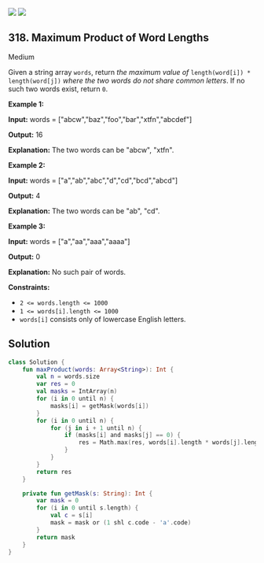 [![](https://img.shields.io/github/stars/javadev/LeetCode-in-Kotlin?label=Stars&style=flat-square)](https://github.com/javadev/LeetCode-in-Kotlin)
[![](https://img.shields.io/github/forks/javadev/LeetCode-in-Kotlin?label=Fork%20me%20on%20GitHub%20&style=flat-square)](https://github.com/javadev/LeetCode-in-Kotlin/fork)

## 318\. Maximum Product of Word Lengths

Medium

Given a string array `words`, return _the maximum value of_ `length(word[i]) * length(word[j])` _where the two words do not share common letters_. If no such two words exist, return `0`.

**Example 1:**

**Input:** words = ["abcw","baz","foo","bar","xtfn","abcdef"]

**Output:** 16

**Explanation:** The two words can be "abcw", "xtfn".

**Example 2:**

**Input:** words = ["a","ab","abc","d","cd","bcd","abcd"]

**Output:** 4

**Explanation:** The two words can be "ab", "cd".

**Example 3:**

**Input:** words = ["a","aa","aaa","aaaa"]

**Output:** 0

**Explanation:** No such pair of words.

**Constraints:**

*   `2 <= words.length <= 1000`
*   `1 <= words[i].length <= 1000`
*   `words[i]` consists only of lowercase English letters.

## Solution

```kotlin
class Solution {
    fun maxProduct(words: Array<String>): Int {
        val n = words.size
        var res = 0
        val masks = IntArray(n)
        for (i in 0 until n) {
            masks[i] = getMask(words[i])
        }
        for (i in 0 until n) {
            for (j in i + 1 until n) {
                if (masks[i] and masks[j] == 0) {
                    res = Math.max(res, words[i].length * words[j].length)
                }
            }
        }
        return res
    }

    private fun getMask(s: String): Int {
        var mask = 0
        for (i in 0 until s.length) {
            val c = s[i]
            mask = mask or (1 shl c.code - 'a'.code)
        }
        return mask
    }
}
```